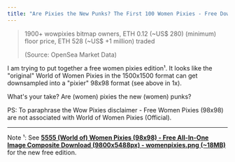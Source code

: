 ```yaml
---
title: "Are Pixies the New Punks? The First 100 Women Pixies - Free Download - The Pixie(r) Edition of World of Women (WOW) Pixies Downsampled From 1500x1500 to 98x98"
---
```



> 1900+ wowpixies bitmap owners,
> ETH 0.12 (~US$ 280) (minimum) floor price,
> ETH 528 (~US$ +1 million) traded
>
> (Source: OpenSea Market Data)

   I am trying to put together a free women pixies edition¹.  It looks like the "original" World of Women Pixies in the 1500x1500 format can get downsampled into a "pixier" 98x98 format (see above in 1x).

<!-- more -->


  What's your take? Are (women) pixies the new (women) punks?


PS: To paraphrase the Wow Pixies disclaimer - Free Women Pixies (98x98) are not associated with World of Women Pixies (Official).

---

Note ¹: See [**5555 (World of) Women Pixies (98x98) - Free All-In-One Image Composite Download (9800x5488px) - womenpixies.png (~18MB)**](https://old.reddit.com/r/CryptoPunksDev/comments/sh5zid/5555_world_of_women_pixies_98x98_free_allinone/) for the new free edition.